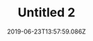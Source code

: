 ---
title: Untitled 2
date: 2019-06-23T13:57:59.086Z
year: 2017
tags:
  - painting
coverImage: /images/uploads/35x50cmUntitledFINAL.jpg
material: Acrylic on canvas
dimensions: 50 x 35 cm
---
